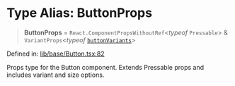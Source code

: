 # Type Alias: ButtonProps

> **ButtonProps** = `React.ComponentPropsWithoutRef`\<*typeof* `Pressable`\> & `VariantProps`\<*typeof* [`buttonVariants`](../variables/buttonVariants.md)\>

Defined in: [lib/base/Button.tsx:82](https://github.com/aldesgroup/goaldn/blob/850e22fffd19501920628173674ada43cba9a29a/lib/base/Button.tsx#L82)

Props type for the Button component.
Extends Pressable props and includes variant and size options.
